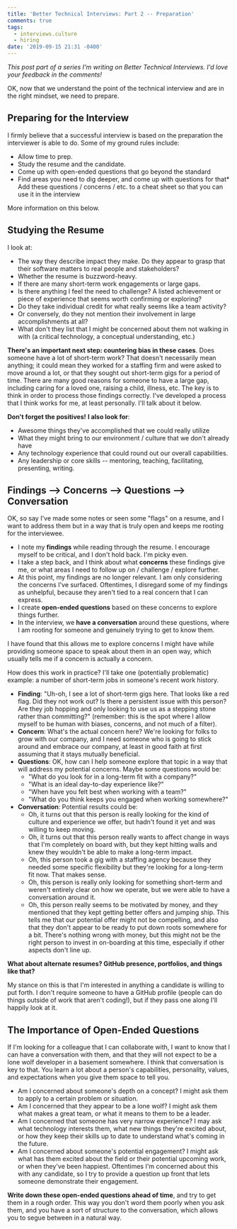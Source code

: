```yaml
---
title: 'Better Technical Interviews: Part 2 -- Preparation'
comments: true
tags:
  - interviews.culture
  - hiring
date: '2019-09-15 21:31 -0400'
---
```

_This post part of a series I'm writing on Better Technical Interviews. I'd love your feedback in the comments!_



OK, now that we understand the point of the technical interview and are in the right mindset, we need to prepare.

## Preparing for the Interview

I firmly believe that a successful interview is based on the preparation the interviewer is able to do. Some of my ground rules include:

* Allow time to prep.
* Study the resume and the candidate.
* Come up with open-ended questions that go beyond the standard
* Find areas you need to dig deeper, and come up with questions for that* Add these questions / concerns / etc. to a cheat sheet so that you can use it in the interview

More information on this below.

## Studying the Resume

I look at:

* The way they describe impact they make. Do they appear to grasp that their software matters to real people and stakeholders?
* Whether the resume is buzzword-heavy.
* If there are many short-term work engagements or large gaps.
* Is there anything I feel the need to challenge? A listed achievement or piece of experience that seems worth confirming or exploring?
* Do they take individual credit for what really seems like a team activity?
* Or conversely, do they not mention their involvement in large accomplishments at all?
* What don't they list that I might be concerned about them not walking in with (a critical technology, a conceptual understanding, etc.)

**There's an important next step: countering bias in these cases**. Does someone have a lot of short-term work? That doesn't necessarily mean anything; it could mean they worked for a staffing firm and were asked to move around a lot, or that they sought out short-term gigs for a period of time. There are many good reasons for someone to have a large gap, including caring for a loved one, raising a child, illness, etc. 
The key is to think in order to process those findings correctly. I've developed a process that I think works for me, at least personally. I'll talk about it below.

**Don't forget the positives!** **I also look for**:

* Awesome things they've accomplished that we could really utilize
* What they might bring to our environment / culture that we don't already have
* Any technology experience that could round out our overall capabilities.
* Any leadership or core skills -- mentoring, teaching, facilitating, presenting, writing.

## Findings --> Concerns --> Questions --> Conversation

OK, so say I've made some notes or seen some "flags" on a resume, and I want to address them but in a way that is truly open and keeps me rooting for the interviewee.

* I note my **findings** while reading through the resume. I encourage myself to be critical, and I don't hold back. I'm picky even.
* I take a step back, and I think about what **concerns** these findings give me, or what areas I need to follow up on / challenge / explore further.
* At this point, my findings are no longer relevant. I am only considering the concerns I've surfaced. Oftentimes, I disregard some of my findings as unhelpful, because they aren't tied to a real concern that I can express.
* I create **open-ended questions** based on these concerns to explore things further.
* In the interview, we **have a conversation** around these questions, where I am rooting for someone and genuinely trying to get to know them.

I have found that this allows me to explore concerns I might have while providing someone space to speak about them in an open way, which usually tells me if a concern is actually a concern.

How does this work in practice? I'll take one (potentially problematic) example: a number of short-term jobs in someone's recent work history.

* **Finding**: "Uh-oh, I see a lot of short-term gigs here. That looks like a red flag. Did they not work out? Is there a persistent issue with this person? Are they job hopping and only looking to use us as a stepping stone rather than committing?" (remember: this is the spot where I allow myself to be human with biases, concerns, and not much of a filter).
* **Concern**: What's the actual concern here? We're looking for folks to grow with our company, and I need someone who is going to stick around and embrace our company, at least in good faith at first assuming that it stays mutually beneficial.
* **Questions**: OK, how can I help someone explore that topic in a way that will address my potential concerns. Maybe some questions would be:  
  * "What do you look for in a long-term fit with a company?"  
  * "What is an ideal day-to-day experience like?"
  * "When have you felt best when working with a team?"
  * "What do you think keeps you engaged when working somewhere?"
* **Conversation**: Potential results could be:
  * Oh, it turns out that this person is really looking for the kind of culture and experience we offer, but hadn't found it yet and was willing to keep moving.
  * Oh, it turns out that this person really wants to affect change in ways that I'm completely on board with, but they kept hitting walls and knew they wouldn't be able to make a long-term impact.  
  * Oh, this person took a gig with a staffing agency because they needed some specific flexibility but they're looking for a long-term fit now. That makes sense.  
  * Oh, this person is really only looking for something short-term and weren't entirely clear on how we operate, but we were able to have a conversation around it.  
  * Oh, this person really seems to be motivated by money, and they mentioned that they kept getting better offers and jumping ship. This tells me that our potential offer might not be compelling, and also that they don't appear to be ready to put down roots somewhere for a bit. There's nothing wrong with money, but this might not be the right person to invest in on-boarding at this time, especially if other aspects don't line up.

**What about alternate resumes? GitHub presence, portfolios, and things like that?**

My stance on this is that I'm interested in anything a candidate is willing to put forth. I don't require someone to have a GitHub profile (people can do things outside of work that aren't coding!), but if they pass one along I'll happily look at it.

## The Importance of Open-Ended Questions

If I'm looking for a colleague that I can collaborate with, I want to know that I can have a conversation with them, and that they will not expect to be a lone wolf developer in a basement somewhere. I think that conversation is key to that. You learn a lot about a person's capabilities, personality, values, and expectations when you give them space to tell you.

* Am I concerned about someone's depth on a concept? I might ask them to apply to a certain problem or situation.
* Am I concerned that they appear to be a lone wolf? I might ask them what makes a great team, or what it means to them to be a leader.
* Am I concerned that someone has very narrow experience? I may ask what technology interests them, what new things they're excited about, or how they keep their skills up to date to understand what's coming in the future.
* Am I concerned about someone's potential engagement? I might ask what has them excited about the field or their potential upcoming work, or when they've been happiest. Oftentimes I'm concerned about this with any candidate, so I try to provide a question up front that lets someone demonstrate their engagement.

**Write down these open-ended questions ahead of time**, and try to get them in a rough order. This way you don't word them poorly when you ask them, and you have a sort of structure to the conversation, which allows you to segue between in a natural way.
